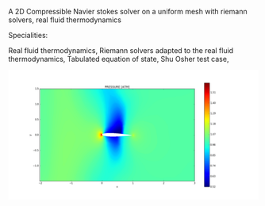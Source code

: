 A 2D Compressible Navier stokes solver on a uniform mesh with riemann solvers, real fluid thermodynamics

Specialities:

Real fluid thermodynamics, Riemann solvers adapted to the real fluid thermodynamics, Tabulated equation of state, Shu Osher test case,

![Alt text](/Results/plots/NACA0012_p.png?raw=true "Optional Title")
